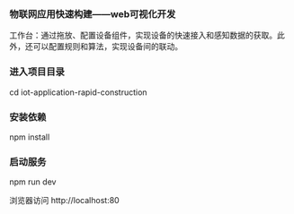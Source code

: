 ### 物联网应用快速构建——web可视化开发

工作台：通过拖放、配置设备组件，实现设备的快速接入和感知数据的获取。此外，还可以配置规则和算法，实现设备间的联动。


### 进入项目目录
cd iot-application-rapid-construction

### 安装依赖
npm install


### 启动服务
npm run dev


浏览器访问 http://localhost:80
